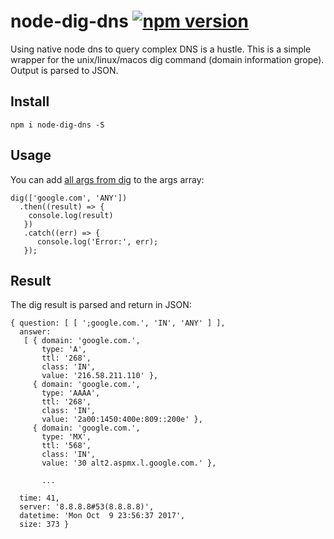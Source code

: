 # node-dig-dns [![npm version](https://badge.fury.io/js/node-dig-dns.svg)](https://badge.fury.io/js/node-dig-dns)
Using native node dns to query complex DNS is a hustle. This is a simple wrapper for the unix/linux/macos dig command (domain information grope). Output is parsed to JSON.

## Install
``
npm i node-dig-dns -S
``

## Usage
You can add [all args from dig](https://linux.die.net/man/1/dig) to the args array:
```
dig(['google.com', 'ANY'])
  .then((result) => {
    console.log(result)
   })
   .catch((err) => {
      console.log('Error:', err);
   });
```

## Result

The dig result is parsed and return in JSON:
```
{ question: [ [ ';google.com.', 'IN', 'ANY' ] ],
  answer: 
   [ { domain: 'google.com.',
       type: 'A',
       ttl: '268',
       class: 'IN',
       value: '216.58.211.110' },
     { domain: 'google.com.',
       type: 'AAAA',
       ttl: '268',
       class: 'IN',
       value: '2a00:1450:400e:809::200e' },
     { domain: 'google.com.',
       type: 'MX',
       ttl: '568',
       class: 'IN',
       value: '30 alt2.aspmx.l.google.com.' },
       
       ...
           
  time: 41,
  server: '8.8.8.8#53(8.8.8.8)',
  datetime: 'Mon Oct  9 23:56:37 2017',
  size: 373 }
```
